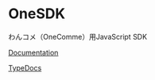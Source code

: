 # OneSDK

わんコメ（OneComme）用JavaScript SDK

[Documentation](https://onecomme.com/docs/developer/onesdk-js)

[TypeDocs](https://types.onecomme.com)
